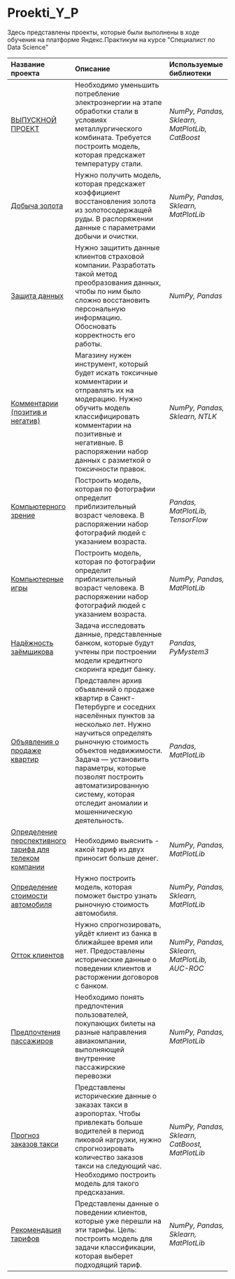# Proekti_Y_P
Здесь представлены проекты, которые были выполнены в ходе обучения на платформе Яндекс.Практикум на курсе "Специалист по Data Science"


| Название проекта | Описание | Используемые библиотеки | 
| :---------------------- | :---------------------- | :---------------------- |
| [ВЫПУСКНОЙ ПРОЕКТ](ВЫПУСКНОЙ_ПРОЕКТ) | Необходимо уменьшить потребление электроэнергии на этапе обработки стали в условиях металлургического комбината. Требуется построить модель, которая предскажет температуру стали.| *NumPy, Pandas, Sklearn, MatPlotLib, CatBoost* |
| [Добыча золота](Добыча_золота) | Нужно получить модель, которая предскажет коэффициент восстановления золота из золотосодержащей руды. В распоряжении данные с параметрами добычи и очистки.| *NumPy, Pandas, Sklearn, MatPlotLib* |
| [Защита данных](Защита_данных) | Нужно защитить данные клиентов страховой компании. Разработать такой метод преобразования данных, чтобы по ним было сложно восстановить персональную информацию. Обосновать корректность его работы.| *NumPy, Pandas* |
| [Комментарии (позитив и негатив)](Комментарии_(позитив_и_негатив)) | Магазину нужен инструмент, который будет искать токсичные комментарии и отправлять их на модерацию. Нужно обучить модель классифицировать комментарии на позитивные и негативные. В распоряжении набор данных с разметкой о токсичности правок.| *NumPy, Pandas, Sklearn, NTLK* |
| [Компьютерного зрение](Компьютерного_зрение) | Построить модель, которая по фотографии определит приблизительный возраст человека. В распоряжении набор фотографий людей с указанием возраста.| *Pandas, MatPlotLib, TensorFlow* |
| [Компьютерные игры](Компьютерные_игры) | Построить модель, которая по фотографии определит приблизительный возраст человека. В распоряжении набор фотографий людей с указанием возраста.| *NumPy, Pandas, MatPlotLib* |
| [Надёжность заёмщикова](Надёжность_заёмщикова) | Задача исследовать данные, представленные банком, которые будут учтены при построении модели кредитного скоринга кредит банку.| *Pandas, PyMystem3* |
| [Объявления о продаже квартир](Объявления_о_продаже_квартир) | Представлен архив объявлений о продаже квартир в Санкт-Петербурге и соседних населённых пунктов за несколько лет. Нужно научиться определять рыночную стоимость объектов недвижимости. Задача — установить параметры, которые позволят построить автоматизированную систему, которая отследит аномалии и мошенническую деятельность.| *Pandas, MatPlotLib* |
| [Определение перспективного тарифа для телеком компании](Определение_перспективного_тарифа_для_телеком_компании) | Необходимо выяснить - какой тариф из двух приносит больше денег.| *NumPy, Pandas, MatPlotLib* |
| [Определение стоимости автомобиля](Определение_стоимости_автомобиля) | Нужно построить модель, которая поможет быстро узнать рыночную стоимость автомобиля.| *NumPy, Pandas, Sklearn, MatPlotLib* |
| [Отток клиентов](Отток_клиентов) | Нужно спрогнозировать, уйдёт клиент из банка в ближайшее время или нет. Предоставлены исторические данные о поведении клиентов и расторжении договоров с банком.| *NumPy, Pandas, Sklearn, MatPlotLib, AUC-ROC* |
| [Предпочтения пассажиров](Предпочтения_пассажиров) | Необходимо понять предпочтения пользователей, покупающих билеты на разные направления авиакомпании, выполняющей внутренние пассажирские перевозки| *NumPy, Pandas, MatPlotLib* |
| [Прогноз заказов такси](Прогноз_заказов_такси) | Представлены исторические данные о заказах такси в аэропортах. Чтобы привлекать больше водителей в период пиковой нагрузки, нужно спрогнозировать количество заказов такси на следующий час. Необходимо построить модель для такого предсказания.| *NumPy, Pandas, Sklearn, CatBoost, MatPlotLib* |
| [Рекомендация тарифов](Рекомендация_тарифов) | Представлены данные о поведении клиентов, которые уже перешли на эти тарифы. Цель: построить модель для задачи классификации, которая выберет подходящий тариф.| *NumPy, Pandas, Sklearn, MatPlotLib* |
